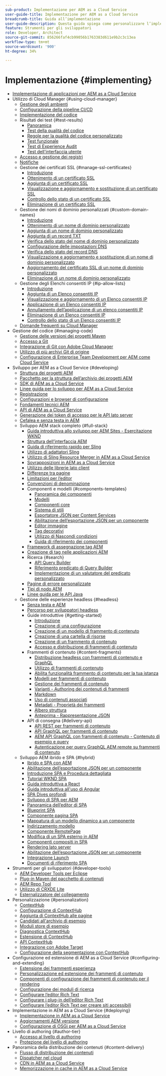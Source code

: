 ```yaml
---
sub-product: Implementazione per AEM as a Cloud Service
user-guide-title: Implementazione per AEM as a Cloud Service
breadcrumb-title: Guida all’implementazione
user-guide-description: Questa guida spiega come personalizzare l’implementazione di Experience Manager as a Cloud Service, e contiene argomenti utili per lo sviluppo e l’implementazione.
feature: Strumenti per gli sviluppatori
role: Developer, Architect
source-git-commit: 856266faf4cb99056b1763383d611e9b2c3c13ea
workflow-type: tm+mt
source-wordcount: '900'
ht-degree: 34%

---
```



# Implementazione {#implementing}

+ [Implementazione di applicazioni per AEM as a Cloud Service](/help/implementing/home.md)
+ Utilizzo di Cloud Manager {#using-cloud-manager}
   + [Gestione degli ambienti](cloud-manager/manage-environments.md)
   + [Configurazione della pipeline CI/CD](cloud-manager/configure-pipeline.md)
   + [Implementazione del codice](cloud-manager/deploy-code.md)
   + Risultati dei test {#test-results}
      + [Panoramica](/help/implementing/cloud-manager/overview-test-results.md)
      + [Test della qualità del codice](/help/implementing/cloud-manager/code-quality-testing.md)
      + [Regole per la qualità del codice personalizzato](cloud-manager/custom-code-quality-rules.md)
      + [Test funzionale](/help/implementing/cloud-manager/functional-testing.md)
      + [Test di Experience Audit](/help/implementing/cloud-manager/experience-audit-testing.md)
      + [Test dell&#39;interfaccia utente](/help/implementing/cloud-manager/ui-testing.md)
   + [Accesso e gestione dei registri](cloud-manager/manage-logs.md)
   + [Notifiche](cloud-manager/notifications.md)
   + Gestione dei certificati SSL {#manage-ssl-certificates}
      + [Introduzione](/help/implementing/cloud-manager/managing-ssl-certifications/introduction.md)
      + [Ottenimento di un certificato SSL](/help/implementing/cloud-manager/managing-ssl-certifications/get-ssl-certificate.md)
      + [Aggiunta di un certificato SSL](/help/implementing/cloud-manager/managing-ssl-certifications/add-ssl-certificate.md)
      + [Visualizzazione e aggiornamento e sostituzione di un certificato SSL](/help/implementing/cloud-manager/managing-ssl-certifications/view-update-replace-ssl-certificate.md)
      + [Controllo dello stato di un certificato SSL](/help/implementing/cloud-manager/managing-ssl-certifications/check-status-ssl-certificate.md)
      + [Eliminazione di un certificato SSL](/help/implementing/cloud-manager/managing-ssl-certifications/delete-ssl-certificate.md)
   + Gestione dei nomi di dominio personalizzati {#custom-domain-names}
      + [Introduzione](/help/implementing/cloud-manager/custom-domain-names/introduction.md)
      + [Ottenimento di un nome di dominio personalizzato](/help/implementing/cloud-manager/custom-domain-names/get-custom-domain-name.md)
      + [Aggiunta di un nome di dominio personalizzato](/help/implementing/cloud-manager/custom-domain-names/add-custom-domain-name.md)
      + [Aggiunta di un record TXT](/help/implementing/cloud-manager/custom-domain-names/add-text-record.md)
      + [Verifica dello stato del nome di dominio personalizzato](/help/implementing/cloud-manager/custom-domain-names/check-domain-name-status.md)
      + [Configurazione delle impostazioni DNS](/help/implementing/cloud-manager/custom-domain-names/configure-dns-settings.md)
      + [Verifica dello stato del record DNS](/help/implementing/cloud-manager/custom-domain-names/check-dns-record-status.md)
      + [Visualizzazione e aggiornamento e sostituzione di un nome di dominio personalizzato](/help/implementing/cloud-manager/custom-domain-names/view-update-replace-custom-domain-name.md)
      + [Aggiornamento del certificato SSL di un nome di dominio personalizzato](/help/implementing/cloud-manager/custom-domain-names/update-cdn-ssl-certificate.md)
      + [Eliminazione di un nome di dominio personalizzato](/help/implementing/cloud-manager/custom-domain-names/delete-custom-domain-name.md)
   + Gestione degli Elenchi consentiti IP {#ip-allow-lists}
      + [Introduzione](/help/implementing/cloud-manager/ip-allow-lists/introduction.md)
      + [Aggiunta di un Elenco consentiti IP](/help/implementing/cloud-manager/ip-allow-lists/add-ip-allow-lists.md)
      + [Visualizzazione e aggiornamento di un Elenco consentiti IP](/help/implementing/cloud-manager/ip-allow-lists/view-update-ip-allow-list.md)
      + [Applicazione di un Elenco consentiti IP](/help/implementing/cloud-manager/ip-allow-lists/apply-allow-list.md)
      + [Annullamento dell’applicazione di un elenco consentiti IP](/help/implementing/cloud-manager/ip-allow-lists/unapply-ip-allow-list.md)
      + [Eliminazione di un Elenco consentiti IP](/help/implementing/cloud-manager/ip-allow-lists/delete-ip-allow-list.md)
      + [Controllo dello stato di un Elenco consentiti IP](/help/implementing/cloud-manager/ip-allow-lists/check-ip-allow-list-status.md)
   + [Domande frequenti su Cloud Manager](/help/implementing/cloud-manager/cloud-manager-cs-faqs.md)
+ Gestione del codice {#managing-code}
   + [Gestione delle versioni dei progetti Maven](cloud-manager/project-version-handling.md)
   + [Accesso a Git](cloud-manager/accessing-git.md)
   + [Integrazione di Git con Adobe Cloud Manager](cloud-manager/integrating-with-git.md)
   + [Utilizzo di più archivi Git di origine](/help/implementing/cloud-manager/working-with-multiple-source-git-repositories.md)
   + [Configurazione di Enterprise Team Development per AEM come Cloud Service](/help/implementing/cloud-manager/enterprise-team-dev-setup.md)
+ Sviluppo per AEM as a Cloud Service {#developing}
   + [Struttura dei progetti AEM](developing/introduction/aem-project-content-package-structure.md)
   + [Pacchetto per la struttura dell’archivio dei progetti AEM](developing/introduction/repository-structure-package.md)
   + [SDK di AEM as a Cloud Service](developing/introduction/aem-as-a-cloud-service-sdk.md)
   + [Linee guida per lo sviluppo per AEM as a Cloud Service](developing/introduction/development-guidelines.md)
   + [Registrazione](developing/introduction/logging.md)
   + [Configurazioni e browser di configurazione](developing/introduction/configurations.md)
   + [Fondamenti tecnici AEM](/help/implementing/developing/introduction/aem-technologies.md)
   + [API di AEM as a Cloud Service](https://experienceleague.adobe.com/docs/experience-manager-cloud-service/implementing/developing/ref/javadoc/index.html)
   + [Generazione dei token di accesso per le API lato server](developing/introduction/generating-access-tokens-for-server-side-apis.md)
   + [Cefalea e senza testa in AEM](developing/headful-headless.md)
   + Sviluppo AEM stack completo {#full-stack}
      + [Guida introduttiva allo sviluppo per AEM Sites - Esercitazione WKND](developing/introduction/develop-wknd-tutorial.md)
      + [Struttura dell’interfaccia AEM](developing/introduction/ui-structure.md)
      + [Guida di riferimento rapido per Sling](developing/introduction/sling-cheatsheet.md)
      + [Utilizzo di adattatori Sling](developing/introduction/sling-adapters.md)
      + [Utilizzo di Sling Resource Merger in AEM as a Cloud Service](developing/introduction/sling-resource-merger.md)
      + [Sovrapposizioni in AEM as a Cloud Service](developing/introduction/overlays.md)
      + [Utilizzo delle librerie lato client](developing/introduction/clientlibs.md)
      + [Differenze tra pagine ](/help/implementing/developing/introduction/page-diff.md)
      + [Limitazioni per l’editor](/help/implementing/developing/introduction/editor-limitations.md)
      + [Convenzioni di denominazione](/help/implementing/developing/introduction/naming-conventions.md)
      + Componenti e modelli {#components-templates}
         + [Panoramica dei componenti](developing/components/overview.md)
         + [Modelli](developing/components/templates.md)
         + [Componenti core](https://experienceleague.adobe.com/docs/experience-manager-core-components/using/introduction.html?lang=it)
         + [Sistema di stili](https://experienceleague.adobe.com/docs/experience-manager-cloud-service/sites/authoring/features/style-system.html)
         + [Esportatore JSON per Content Services](developing/components/json-exporter.md)
         + [Abilitazione dell’esportazione JSON per un componente](developing/components/enabling-json-exporter.md)
         + [Editor immagine](developing/components/image-editor.md)
         + [Tag decorativi](developing/components/decoration-tag.md)
         + [Utilizzo di Nascondi condizioni](developing/components/hide-conditions.md)
         + [Guida di riferimento dei componenti](developing/components/reference.md)
      + [Framework di assegnazione tag AEM](/help/implementing/developing/introduction/tagging-framework.md)
      + [Creazione di tag nelle applicazioni AEM](/help/implementing/developing/introduction/tagging-applications.md)
      + Ricerca {#search}
         + [API Query Builder](/help/implementing/developing/introduction/query-builder-api.md)
         + [Riferimento predicato di Query Builder](/help/implementing/developing/introduction/query-builder-predicates.md)
         + [Implementazione di un valutatore del predicato personalizzato](/help/implementing/developing/introduction/query-builder-custom-predicate.md)
      + [Pagine di errore personalizzate](/help/implementing/developing/introduction/custom-error-page.md)
      + [Tipi di nodo AEM](/help/implementing/developing/introduction/node-types.md)
      + [Linee guida per le API Java](/help/implementing/developing/introduction/java-api-guidelines.md)
   + Gestione delle esperienze headless {#headless}
      + [Senza testa e AEM](developing/headless/introduction.md)
      + [Percorso per sviluppatori headless](https://experienceleague.adobe.com/docs/experience-manager-cloud-service/headless-journey/developer/overview.html)
      + Guide introduttive {#getting-started}
         + [Introduzione](developing/headless/getting-started/introduction.md)
         + [Creazione di una configurazione](developing/headless/getting-started/create-configuration.md)
         + [Creazione di un modello di frammento di contenuto](developing/headless/getting-started/create-content-model.md)
         + [Creazione di una cartella di risorse](developing/headless/getting-started/create-assets-folder.md)
         + [Creazione di un frammento di contenuto](developing/headless/getting-started/create-content-fragment.md)
         + [Accesso e distribuzione di frammenti di contenuto](developing/headless/getting-started/create-api-request.md)
      + Frammenti di contenuto {#content-fragments}
         + [Distribuzione headless con frammenti di contenuto e GraphQL](https://experienceleague.adobe.com/docs/experience-manager-cloud-service/assets/content-fragments/content-fragments-graphql.html)
         + [Utilizzo di frammenti di contenuto](https://experienceleague.adobe.com/docs/experience-manager-cloud-service/assets/content-fragments/content-fragments.html)
         + [Abilita funzionalità frammento di contenuto per la tua istanza](https://experienceleague.adobe.com/docs/experience-manager-cloud-service/assets/content-fragments/content-fragments-configuration-browser.html)
         + [Modelli per frammenti di contenuto](https://experienceleague.adobe.com/docs/experience-manager-cloud-service/assets/content-fragments/content-fragments-models.html)
         + [Gestione dei frammenti di contenuto](https://experienceleague.adobe.com/docs/experience-manager-cloud-service/assets/content-fragments/content-fragments-managing.html)
         + [Varianti - Authoring dei contenuti di frammenti](https://experienceleague.adobe.com/docs/experience-manager-cloud-service/assets/content-fragments/content-fragments-variations.html)
         + [Markdown](https://experienceleague.adobe.com/docs/experience-manager-cloud-service/assets/content-fragments/content-fragments-markdown.html)
         + [Uso di contenuti associati ](https://experienceleague.adobe.com/docs/experience-manager-cloud-service/assets/content-fragments/content-fragments-assoc-content.html)
         + [Metadati - Proprietà dei frammenti](https://experienceleague.adobe.com/docs/experience-manager-cloud-service/assets/content-fragments/content-fragments-metadata.html)
         + [Albero struttura](https://experienceleague.adobe.com/docs/experience-manager-cloud-service/assets/content-fragments/content-fragments-structure-tree.html)
         + [Anteprima - Rappresentazione JSON](https://experienceleague.adobe.com/docs/experience-manager-cloud-service/assets/content-fragments/content-fragments-json-preview.html)
      + API di consegna {#delivery-api}
         + [API REST per frammenti di contenuto](https://experienceleague.adobe.com/docs/experience-manager-cloud-service/assets/admin/assets-api-content-fragments.html)
         + [API GraphQL per frammenti di contenuto](https://experienceleague.adobe.com/docs/experience-manager-cloud-service/assets/admin/graphql-api-content-fragments.html)
         + [AEM API GraphQL con frammenti di contenuto - Contenuto di esempio e query](https://experienceleague.adobe.com/docs/experience-manager-cloud-service/assets/admin/content-fragments-graphql-samples.html)
         + [Autenticazione per query GraphQL AEM remote su frammenti di contenuto](https://experienceleague.adobe.com/docs/experience-manager-cloud-service/assets/admin/graphql-authentication-content-fragments.html)
   + Sviluppo AEM ibrido e SPA {#hybrid}
      + [Ibrido e SPA con AEM](https://www.adobe.com/content/dam/www/us/en/marketing/experience-manager-sites/headless-content-management-system/pdfs/aem-hybrid-architecture-wp-1-18-19.pdf)
      + [Abilitazione dell’esportazione JSON per un componente](https://experienceleague.adobe.com/docs/experience-manager-cloud-service/implementing/developing/full-stack/components-templates/enabling-json-exporter.html)
      + [Introduzione SPA e Procedura dettagliata](developing/hybrid/introduction.md)
      + [Tutorial WKND SPA](developing/hybrid/wknd-tutorial.md)
      + [Guida introduttiva a React](developing/hybrid/getting-started-react.md)
      + [Guida introduttiva all&#39;uso di Angular](developing/hybrid/getting-started-angular.md)
      + [SPA Dives profondi](developing/hybrid/deep-dives.md)
      + [Sviluppo di SPA per AEM](developing/hybrid/developing.md)
      + [Panoramica dell’editor di SPA](developing/hybrid/editor-overview.md)
      + [Blueprint SPA](developing/hybrid/blueprint.md)
      + [Componente pagina SPA](developing/hybrid/page-component.md)
      + [Mappatura di un modello dinamico a un componente](developing/hybrid/model-to-component-mapping.md)
      + [Indirizzamento modello](developing/hybrid/routing.md)
      + [Componente RemotePage](developing/hybrid/remote-page.md)
      + [Modifica di un SPA esterno in AEM](developing/hybrid/editing-external-spa.md)
      + [Componenti compositi in SPA](developing/hybrid/composite-components.md)
      + [Rendering lato server](developing/hybrid/ssr.md)
      + [Abilitazione dell’esportazione JSON per un componente](https://experienceleague.adobe.com/docs/experience-manager-cloud-service/implementing/developing/full-stack/components-templates/enabling-json-exporter.html)
      + [Integrazione Launch](developing/hybrid/launch-integration.md)
      + [Documenti di riferimento SPA](developing/hybrid/reference-materials.md)
+ Strumenti per gli sviluppatori {#developer-tools}
   + [AEM Developer Tools per Eclipse](/help/implementing/developing/tools/eclipse.md)
   + [Plug-in Maven del pacchetto di contenuti](/help/implementing/developing/tools/maven-plugin.md)
   + [AEM Repo Tool](/help/implementing/developing/tools/repo-tool.md)
   + [Utilizzo di CRXDE Lite](/help/implementing/developing/tools/crxde.md)
   + [Esternalizzatore del collegamento](/help/implementing/developing/tools/externalizer.md)
+ Personalizzazione {#personalization}
   + [ContextHub](developing/personalization/contexthub.md)
   + [Configurazione di ContextHub](developing/personalization/configuring-contexthub.md)
   + [Aggiunta di ContextHub alle pagine](developing/personalization/adding-contexthub.md)
   + [Candidati all&#39;archivio di esempio](developing/personalization/sample-stores.md)
   + [Moduli store di esempio](developing/personalization/sample-modules.md)
   + [Diagnostica ContextHub](developing/personalization/contexthub-diagnostics.md)
   + [Estensione di ContextHub](developing/personalization/extending-contexthub.md)
   + [API ContextHub](developing/personalization/contexthub-api.md)
   + [Integrazione con Adobe Target](/help/sites-cloud/integrating/adobe-target.md)
   + [Configurazione della segmentazione con ContextHub](https://experienceleague.adobe.com/docs/experience-manager-cloud-service/sites/authoring/personalization/contexthub-segmentation.html)
+ Configurazione ed estensione di AEM as a Cloud Service {#configuring-and-extending}
   + [Estensione dei frammenti esperienza](developing/extending/experience-fragments.md)
   + [Personalizzazione ed estensione dei frammenti di contenuto](developing/extending/content-fragments-customizing.md)
   + [Componenti di configurazione dei frammenti di contenuto per il rendering](developing/extending/content-fragments-configuring-components-rendering.md)
   + [Configurazione dei moduli di ricerca](developing/extending/search-forms.md)
   + [Configurare l’editor Rich Text](/help/implementing/developing/extending/rich-text-editor.md)
   + [Configurare i plug-in dell’editor Rich Text](/help/implementing/developing/extending/configure-rich-text-editor-plug-ins.md)
   + [Configurare l’editor Rich Text per creare siti accessibili](/help/implementing/developing/extending/rte-accessible-content.md)
+ Implementazione in AEM as a Cloud Service {#deploying}
   + [Implementazione in AEM as a Cloud Service](deploying/overview.md)
   + [Aggiornamenti AEM versione](deploying/aem-version-updates.md)
   + [Configurazione di OSGi per AEM as a Cloud Service](deploying/configuring-osgi.md)
+ Livello di authoring {#author-tier}
   + [Accesso al livello di authoring](/help/implementing/author-tier/accessing-the-author-tier.md)
   + [Protezione del livello di authoring](/help/implementing/author-tier/securing-the-author-tier.md)
+ Panoramica della distribuzione dei contenuti {#content-delivery}
   + [Flusso di distribuzione dei contenuti](dispatcher/overview.md)
   + [Dispatcher nel cloud](dispatcher/disp-overview.md)
   + [CDN in AEM as a Cloud Service](dispatcher/cdn.md)
   + [Memorizzazione in cache in AEM as a Cloud Service](dispatcher/caching.md)